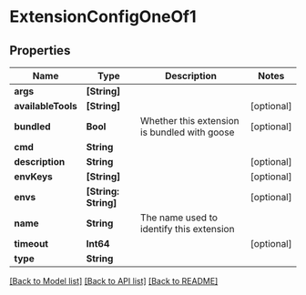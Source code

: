 # ExtensionConfigOneOf1

## Properties
Name | Type | Description | Notes
------------ | ------------- | ------------- | -------------
**args** | **[String]** |  | 
**availableTools** | **[String]** |  | [optional] 
**bundled** | **Bool** | Whether this extension is bundled with goose | [optional] 
**cmd** | **String** |  | 
**description** | **String** |  | [optional] 
**envKeys** | **[String]** |  | [optional] 
**envs** | **[String: String]** |  | [optional] 
**name** | **String** | The name used to identify this extension | 
**timeout** | **Int64** |  | [optional] 
**type** | **String** |  | 

[[Back to Model list]](../README.md#documentation-for-models) [[Back to API list]](../README.md#documentation-for-api-endpoints) [[Back to README]](../README.md)


